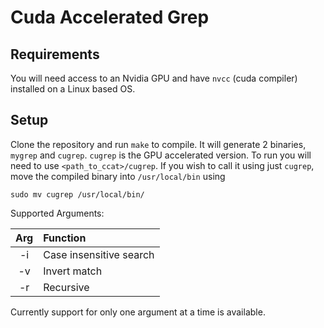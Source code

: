 # Cuda Accelerated Grep

## Requirements
You will need access to an Nvidia GPU and have `nvcc` (cuda compiler) installed on a Linux based OS.
## Setup
Clone the repository and run `make` to compile. It will generate 2 binaries, `mygrep` and `cugrep`. `cugrep` is the GPU accelerated version.
To run you will need to use `<path_to_ccat>/cugrep`. If you wish to call it using just `cugrep`, move the compiled binary into `/usr/local/bin` using 
```
sudo mv cugrep /usr/local/bin/
```

Supported Arguments:

| Arg | Function |
|:---:|:-------- |
| -i | Case insensitive search |
| -v | Invert match |
| -r | Recursive |

Currently support for only one argument at a time is available.
